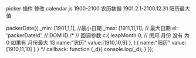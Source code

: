 
picker 插件 修改
calendar js 1900-2100 农历数据
1901.2.1-2100.12.31 阳历最大值

packerDate({
  _min: [1901,1,1], //最小日期
  _max: [1911,11,11], // 最大日期
  el: 'packerDateId', // DOM ID
  /*  // 回调参数
  c:{
        leapMonth:0, // 闰月 月份 没有 为0 如果有 月份最大 13
        name:"农历"
        value:[1910,10,9]
    },
    l:{
        name:"阳历"
        value:[1910,11,10]
    }
  }
  */
  callback: function (_d){
    console.log(_d);
  }
});
